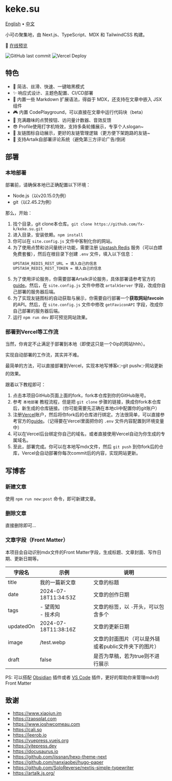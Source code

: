 # keke.su

[English](./README.en.md) • [中文](./README.md)

小可の聚集地，由 Next.js、TypeScript、MDX 和 TailwindCSS 构建。

👀 [在线预览](https://keke.su/)

![GitHub last commit](https://img.shields.io/github/last-commit/fx-k/keke.su)  ![Vercel Deploy](https://deploy-badge.vercel.app/vercel/192168123-xyz)


## 特色

- 🎨 简洁、丝滑、快速、一键暗黑模式
- ✨ 响应式设计、主题色配置、CI/CD部署
- 🧩 内置一些 Markdown 扩展语法，得益于 MDX，还支持在文章中嵌入 JSX 组件
- 🎮 内置 CodePlayground，可以直接在文章中运行代码块（beta）
- 🔫 充满趣味的点赞按钮、访问量计数器、音效反馈
- 😎 Profile使用打字机特效，支持多条轮播展示，专享个人slogan~
- 👐 友链图标自动展示，更好的友链管理逻辑（更方便下架跑路的友链~
- 💭 支持Artalk自部署评论系统（避免第三方评论广告/倒闭

## 部署

### 本地部署

部署前，请确保本地已正确配置以下环境：

- Node.js（以v20.15.0为例）
- git（以2.45.2为例）

那么，开始：

1. 找个目录，git clone本仓库。`git clone https://github.com/fx-k/keke.su.git`
2. 进入目录，安装依赖。`npm install`
3. 你可以在 `site.config.js` 文件中客制化你的网站。
4. 为了使用点赞和访问量统计功能，需要注册 [Upstash Redis](https://console.upstash.com/redis) 服务（可以白嫖免费套餐），然后在根目录下创建 `.env` 文件，填入以下信息：
   ```bash
   UPSTASH_REDIS_REST_URL = 填入自己的信息
   UPSTASH_REDIS_REST_TOKEN = 填入自己的信息
   ```
5. 为了使用评论服务，你需要部署Artalk评论服务，具体部署请参考官方的[guide](https://artalk.js.org/guide/deploy.html)。然后，在 `site.config.js` 文件中修改 `artalkServer` 字段，改成你自己部署的服务器后端。
6. 为了实现友链图标的自动获取与展示，你需要自行部署一个**获取网站favcoin**的API。然后，在 `site.config.js` 文件中修改 `getFaviconAPI` 字段，改成你自己部署的服务器后端。
7. 运行 `npm run dev` 即可预览网站效果。

### 部署到Vercel等工作流

当然，你肯定不止满足于部署到本地（即使这只是一个0ip的网站hhh）。

实现自动部署的工作流，其实并不难。

最简单的方法，可以直接部署到Vercel，实现本地写博客👉git push👉网站更新的效果。

跟着以下教程即可：

1. 点击本项目GitHub页面上面的fork，fork本仓库到你的GitHub账号。
2. 参考 `本地部署` 教程流程，但是把 `git clone` 步骤的链接，换成你fork本仓库后，新生成的仓库链接。（你可能需要先正确在本地cli中配置你的git账户）
3. 注册[Vercel](https://vercel.com/)账户，然后将你fork后的仓库进行绑定。方法很简单，可以直接参考官方的[guide](https://vercel.com/docs/getting-started-with-vercel)。（记得要在Vercel里面把你的 `.env` 文件内容配置到环境变量中）
4. 可以在Vercel后台绑定你自己的域名，或者直接使用Vercel自动为你生成的专属域名。
5. 至此，部署完成。你可以在本地写mdx文件，然后 `git push` 到你fork后的仓库，Vercel会自动部署你每次commit后的内容，实现网站更新。

## 写博客

### 新建文章

使用 `npm run new:post` 命令，即可新建文章。

### 删除文章

直接删除即可...

### 文章字段（Front Matter）

本项目会自动识别mdx文件的Front Matter字段，生成标题、文章封面、写作日期、更新日期等。

| 字段名    | 示例                   | 说明                                                 |
| --------- | ---------------------- | ---------------------------------------------------- |
| title     | 我的一篇新文章         | 文章的标题                                           |
| date      | 2024-07-18T11:34:53Z   | 文章的创作日期                                       |
| tags      | - 望周知<br />- 技术向 | 文章的标签，以 `-`开头，可以包含多个               |
| updatedOn | 2024-07-18T11:38:16Z   | 文章的更新日期                                       |
| image     | /test.webp             | 文章的封面图片（可以是外链或者public文件夹下的图片） |
| draft     | false                  | 是否为草稿，若为true则不进行展示                     |

PS: 可以搭配 [Obsidian](https://obsidian.md/) 插件或者 [VS Code](https://code.visualstudio.com/) 插件，更好的帮助你来管理mdx的Front Matter

## 致谢

- https://www.xiaojun.im
- https://zapsplat.com
- https://www.joshwcomeau.com
- https://cali.so
- https://leerob.io
- https://vuepress.vuejs.org
- https://vitepress.dev
- https://docusaurus.io
- https://github.com/iissnan/hexo-theme-next
- https://github.com/nanxiaobei/hugo-paper
- https://github.com/SoloReverse/nextjs-simple-typewriter
- https://artalk.js.org/
